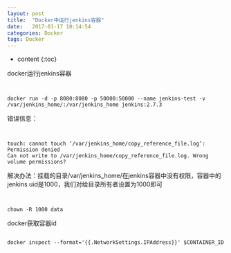 ```yaml
---
layout: post
title:  "Docker中运行jenkins容器"
date:   2017-01-17 10:14:54
categories: Docker
tags: Docker
---
```


* content
{:toc}

docker运行jenkins容器

```


docker run -d -p 8080:8080 -p 50000:50000 --name jenkins-test -v /var/jenkins_home/:/var/jenkins_home jenkins:2.7.3

```



错误信息：

```


touch: cannot touch ‘/var/jenkins_home/copy_reference_file.log’: Permission denied
Can not write to /var/jenkins_home/copy_reference_file.log. Wrong volume permissions?
```



解决办法：挂载的目录/var/jenkins_home/在jenkins容器中没有权限，容器中的jenkins uid是1000，我们对给目录所有者设置为1000即可

```


chown -R 1000 data
```



docker获取容器id

```

docker inspect --format='{{.NetworkSettings.IPAddress}}' $CONTAINER_ID

``` 
